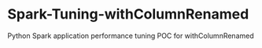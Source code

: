 # Spark-Tuning-withColumnRenamed
Python Spark application performance tuning POC for withColumnRenamed
